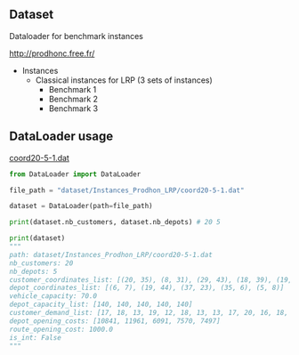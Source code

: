 ## Dataset

Dataloader for benchmark instances 

http://prodhonc.free.fr/
* Instances
    * Classical instances for LRP (3 sets of instances)
        * Benchmark 1
        * Benchmark 2
        * Benchmark 3

## DataLoader usage

[coord20-5-1.dat](https://github.com/user/repo/blob/branch/other_file.md)

```python
from DataLoader import DataLoader

file_path = "dataset/Instances_Prodhon_LRP/coord20-5-1.dat"

dataset = DataLoader(path=file_path)

print(dataset.nb_customers, dataset.nb_depots) # 20 5

print(dataset)
"""
path: dataset/Instances_Prodhon_LRP/coord20-5-1.dat 
nb_customers: 20 
nb_depots: 5 
customer_coordinates_list: [(20, 35), (8, 31), (29, 43), (18, 39), (19, 47), (31, 24), (38, 50), (33, 21), (2, 27), (1, 12), (26, 20), (20, 33), (15, 46), (20, 26), (17, 19), (15, 12), (5, 30), (13, 40), (38, 5), (9, 40)] 
depot_coordinates_list: [(6, 7), (19, 44), (37, 23), (35, 6), (5, 8)] 
vehicle_capacity: 70.0 
depot_capacity_list: [140, 140, 140, 140, 140] 
customer_demand_list: [17, 18, 13, 19, 12, 18, 13, 13, 17, 20, 16, 18, 15, 11, 18, 16, 15, 15, 15, 16] 
depot_opening_costs: [10841, 11961, 6091, 7570, 7497] 
route_opening_cost: 1000.0 
is_int: False 
"""
```